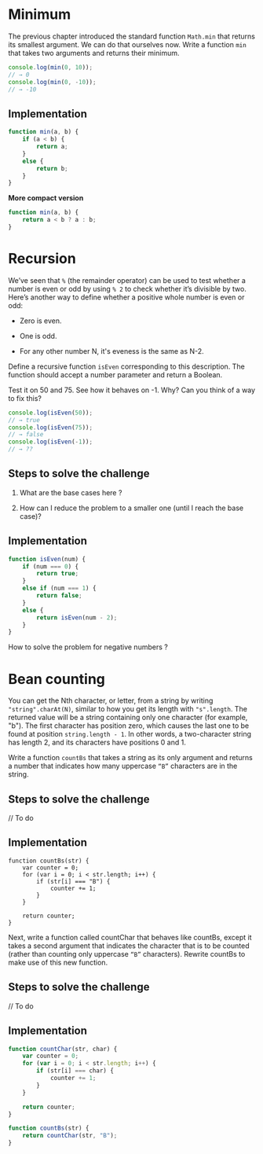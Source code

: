 # Minimum

The previous chapter introduced the standard function `Math.min` that returns its smallest argument. We can do that ourselves now. Write a function `min` that takes two arguments and returns their minimum.

```javascript
console.log(min(0, 10));
// → 0
console.log(min(0, -10));
// → -10
```

## Implementation

```javascript
function min(a, b) {
	if (a < b) {
		return a;
	}
	else {
		return b;
	}
}
```

<strong>More compact version</strong>

```javascript
function min(a, b) {
	return a < b ? a : b;
}
```

# Recursion

We’ve seen that `%` (the remainder operator) can be used to test whether a number is even or odd by using `% 2` to check whether it’s divisible by two. Here’s another way to define whether a positive whole number is even or odd:

* Zero is even.

* One is odd.

* For any other number N, it's eveness is the same as N-2.

Define a recursive function `isEven` corresponding to this description. The function should accept a number parameter and return a Boolean.

Test it on 50 and 75. See how it behaves on -1. Why? Can you think of a way to fix this?

```javascript
console.log(isEven(50));
// → true
console.log(isEven(75));
// → false
console.log(isEven(-1));
// → ??
```

## Steps to solve the challenge

1. What are the base cases here ?

2. How can I reduce the problem to a smaller one (until I reach the base case)?

## Implementation

```javascript
function isEven(num) {
	if (num === 0) {
		return true;
	}
	else if (num === 1) {
		return false;
	}
	else {
		return isEven(num - 2);
	}
}
```

How to solve the problem for negative numbers ?

# Bean counting

You can get the Nth character, or letter, from a string by writing `"string".charAt(N)`, similar to how you get its length with `"s".length`. The returned value will be a string containing only one character (for example, "b"). The first character has position zero, which causes the last one to be found at position `string.length - 1`. In other words, a two-character string has length 2, and its characters have positions 0 and 1.

Write a function `countBs` that takes a string as its only argument and returns a number that indicates how many uppercase `“B”` characters are in the string.

## Steps to solve the challenge

// To do

## Implementation

```function
function countBs(str) {
	var counter = 0;
	for (var i = 0; i < str.length; i++) {
		if (str[i] === "B") {
			counter += 1;
		}
	}

	return counter;
}
```

Next, write a function called countChar that behaves like countBs, except it takes a second argument that indicates the character that is to be counted (rather than counting only uppercase `“B”` characters). Rewrite countBs to make use of this new function.

## Steps to solve the challenge

// To do

## Implementation

```javascript
function countChar(str, char) {
	var counter = 0;
	for (var i = 0; i < str.length; i++) {
		if (str[i] === char) {
			counter += 1;
		}
	}

	return counter;
}

function countBs(str) {
	return countChar(str, "B");
}
```